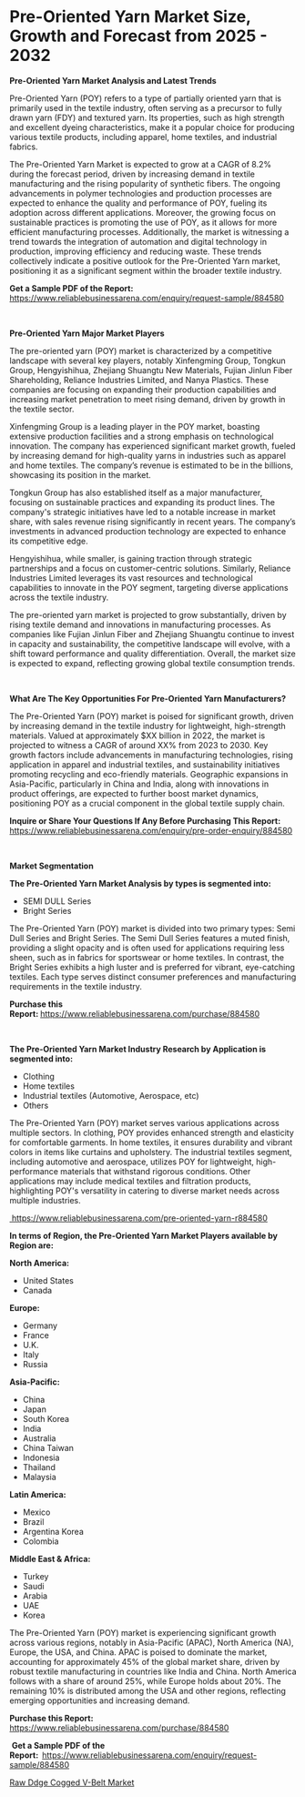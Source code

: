 <p><h1>Pre-Oriented Yarn Market Size, Growth and Forecast from 2025 - 2032</h1></p><p><strong>Pre-Oriented Yarn Market Analysis and Latest Trends</strong></p>
<p><p>Pre-Oriented Yarn (POY) refers to a type of partially oriented yarn that is primarily used in the textile industry, often serving as a precursor to fully drawn yarn (FDY) and textured yarn. Its properties, such as high strength and excellent dyeing characteristics, make it a popular choice for producing various textile products, including apparel, home textiles, and industrial fabrics.</p><p>The Pre-Oriented Yarn Market is expected to grow at a CAGR of 8.2% during the forecast period, driven by increasing demand in textile manufacturing and the rising popularity of synthetic fibers. The ongoing advancements in polymer technologies and production processes are expected to enhance the quality and performance of POY, fueling its adoption across different applications. Moreover, the growing focus on sustainable practices is promoting the use of POY, as it allows for more efficient manufacturing processes. Additionally, the market is witnessing a trend towards the integration of automation and digital technology in production, improving efficiency and reducing waste. These trends collectively indicate a positive outlook for the Pre-Oriented Yarn market, positioning it as a significant segment within the broader textile industry.</p></p>
<p><strong>Get a Sample PDF of the Report:&nbsp;</strong> <a href="https://www.reliablebusinessarena.com/enquiry/request-sample/884580?utm_campaign=2110&utm_medium=2&utm_source=Github&utm_content=ia&utm_term=02042025&utm_id=pre-oriented-yarn">https://www.reliablebusinessarena.com/enquiry/request-sample/884580</a></p>
<p>&nbsp;</p>
<p><strong>Pre-Oriented Yarn Major Market Players</strong></p>
<p><p>The pre-oriented yarn (POY) market is characterized by a competitive landscape with several key players, notably Xinfengming Group, Tongkun Group, Hengyishihua, Zhejiang Shuangtu New Materials, Fujian Jinlun Fiber Shareholding, Reliance Industries Limited, and Nanya Plastics. These companies are focusing on expanding their production capabilities and increasing market penetration to meet rising demand, driven by growth in the textile sector.</p><p>Xinfengming Group is a leading player in the POY market, boasting extensive production facilities and a strong emphasis on technological innovation. The company has experienced significant market growth, fueled by increasing demand for high-quality yarns in industries such as apparel and home textiles. The company’s revenue is estimated to be in the billions, showcasing its position in the market.</p><p>Tongkun Group has also established itself as a major manufacturer, focusing on sustainable practices and expanding its product lines. The company's strategic initiatives have led to a notable increase in market share, with sales revenue rising significantly in recent years. The company’s investments in advanced production technology are expected to enhance its competitive edge.</p><p>Hengyishihua, while smaller, is gaining traction through strategic partnerships and a focus on customer-centric solutions. Similarly, Reliance Industries Limited leverages its vast resources and technological capabilities to innovate in the POY segment, targeting diverse applications across the textile industry.</p><p>The pre-oriented yarn market is projected to grow substantially, driven by rising textile demand and innovations in manufacturing processes. As companies like Fujian Jinlun Fiber and Zhejiang Shuangtu continue to invest in capacity and sustainability, the competitive landscape will evolve, with a shift toward performance and quality differentiation. Overall, the market size is expected to expand, reflecting growing global textile consumption trends.</p></p>
<p>&nbsp;</p>
<p><strong>What Are The Key Opportunities For Pre-Oriented Yarn Manufacturers?</strong></p>
<p><p>The Pre-Oriented Yarn (POY) market is poised for significant growth, driven by increasing demand in the textile industry for lightweight, high-strength materials. Valued at approximately $XX billion in 2022, the market is projected to witness a CAGR of around XX% from 2023 to 2030. Key growth factors include advancements in manufacturing technologies, rising application in apparel and industrial textiles, and sustainability initiatives promoting recycling and eco-friendly materials. Geographic expansions in Asia-Pacific, particularly in China and India, along with innovations in product offerings, are expected to further boost market dynamics, positioning POY as a crucial component in the global textile supply chain.</p></p>
<p><strong>Inquire or Share Your Questions If Any Before Purchasing This Report:</strong> <a href="https://www.reliablebusinessarena.com/enquiry/pre-order-enquiry/884580?utm_campaign=2110&utm_medium=2&utm_source=Github&utm_content=ia&utm_term=02042025&utm_id=pre-oriented-yarn">https://www.reliablebusinessarena.com/enquiry/pre-order-enquiry/884580</a></p>
<p>&nbsp;</p>
<p><strong>Market Segmentation</strong></p>
<p><strong>The Pre-Oriented Yarn Market Analysis by types is segmented into:</strong></p>
<p><ul><li>SEMI DULL Series</li><li>Bright Series</li></ul></p>
<p><p>The Pre-Oriented Yarn (POY) market is divided into two primary types: Semi Dull Series and Bright Series. The Semi Dull Series features a muted finish, providing a slight opacity and is often used for applications requiring less sheen, such as in fabrics for sportswear or home textiles. In contrast, the Bright Series exhibits a high luster and is preferred for vibrant, eye-catching textiles. Each type serves distinct consumer preferences and manufacturing requirements in the textile industry.</p></p>
<p><strong>Purchase this Report:&nbsp;</strong><a href="https://www.reliablebusinessarena.com/purchase/884580?utm_campaign=2110&utm_medium=2&utm_source=Github&utm_content=ia&utm_term=02042025&utm_id=pre-oriented-yarn">https://www.reliablebusinessarena.com/purchase/884580</a></p>
<p>&nbsp;</p>
<p><strong>The Pre-Oriented Yarn Market Industry Research by Application is segmented into:</strong></p>
<p><ul><li>Clothing</li><li>Home textiles</li><li>Industrial textiles (Automotive, Aerospace, etc)</li><li>Others</li></ul></p>
<p><p>The Pre-Oriented Yarn (POY) market serves various applications across multiple sectors. In clothing, POY provides enhanced strength and elasticity for comfortable garments. In home textiles, it ensures durability and vibrant colors in items like curtains and upholstery. The industrial textiles segment, including automotive and aerospace, utilizes POY for lightweight, high-performance materials that withstand rigorous conditions. Other applications may include medical textiles and filtration products, highlighting POY's versatility in catering to diverse market needs across multiple industries.</p></p>
<p><a href="https://www.reliablebusinessarena.com/pre-oriented-yarn-r884580?utm_campaign=2110&utm_medium=2&utm_source=Github&utm_content=ia&utm_term=02042025&utm_id=pre-oriented-yarn">&nbsp;https://www.reliablebusinessarena.com/pre-oriented-yarn-r884580</a></p>
<p><strong>In terms of Region, the Pre-Oriented Yarn Market Players available by Region are:</strong></p>
<p>
    <p> <strong> North America: </strong>
        <ul>
            <li>United States</li>
            <li>Canada</li>
        </ul>
        </p> 
    <p> <strong> Europe: </strong>
        <ul>
            <li>Germany</li>
            <li>France</li>
            <li>U.K.</li>
            <li>Italy</li>
            <li>Russia</li>
        </ul>
        </p> 
    <p> <strong> Asia-Pacific: </strong>
        <ul>
            <li>China</li>
            <li>Japan</li>
            <li>South Korea</li>
            <li>India</li>
            <li>Australia</li>
            <li>China Taiwan</li>
            <li>Indonesia</li>
            <li>Thailand</li>
            <li>Malaysia</li>
        </ul>
        </p> 
    <p> <strong> Latin America: </strong>
        <ul>
            <li>Mexico</li>
            <li>Brazil</li>
            <li>Argentina Korea</li>
            <li>Colombia</li>
        </ul>
        </p> 
    <p> <strong> Middle East & Africa: </strong>
        <ul>
            <li>Turkey</li>
            <li>Saudi</li>
            <li>Arabia</li>
            <li>UAE</li>
            <li>Korea</li>
        </ul>
    </p>
    </p>
<p><p>The Pre-Oriented Yarn (POY) market is experiencing significant growth across various regions, notably in Asia-Pacific (APAC), North America (NA), Europe, the USA, and China. APAC is poised to dominate the market, accounting for approximately 45% of the global market share, driven by robust textile manufacturing in countries like India and China. North America follows with a share of around 25%, while Europe holds about 20%. The remaining 10% is distributed among the USA and other regions, reflecting emerging opportunities and increasing demand.</p></p>
<p><strong>Purchase this Report: </strong><a href="https://www.reliablebusinessarena.com/purchase/884580?utm_campaign=2110&utm_medium=2&utm_source=Github&utm_content=ia&utm_term=02042025&utm_id=pre-oriented-yarn">https://www.reliablebusinessarena.com/purchase/884580</a></p>
<p>&nbsp;<strong>Get a Sample PDF of the Report:&nbsp;&nbsp;</strong><a href="https://www.reliablebusinessarena.com/enquiry/request-sample/884580?utm_campaign=2110&utm_medium=2&utm_source=Github&utm_content=ia&utm_term=02042025&utm_id=pre-oriented-yarn">https://www.reliablebusinessarena.com/enquiry/request-sample/884580</a></p>
<p><strong></strong></p>
<p><p><a href="https://github.com/irfadac/Market-Research-Report-List-5/blob/main/raw-ddge-cogged-v-belt-market.md?utm_campaign=2110&utm_medium=2&utm_source=Github&utm_content=ia&utm_term=02042025&utm_id=pre-oriented-yarn">Raw Ddge Cogged V-Belt Market</a></p></p>
